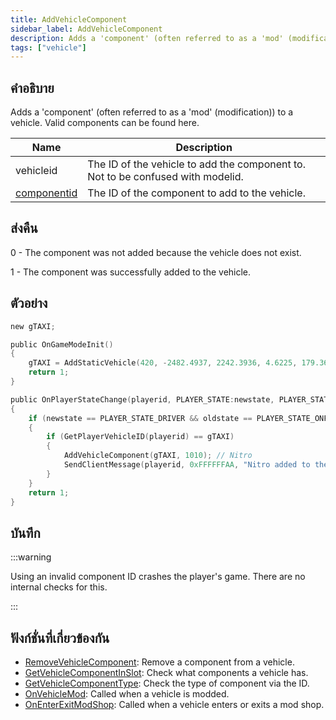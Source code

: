 ```yaml
---
title: AddVehicleComponent
sidebar_label: AddVehicleComponent
description: Adds a 'component' (often referred to as a 'mod' (modification)) to a vehicle.
tags: ["vehicle"]
---
```


## คำอธิบาย

Adds a 'component' (often referred to as a 'mod' (modification)) to a vehicle. Valid components can be found here.

| Name      | Description                                                                     |
| --------- | ------------------------------------------------------------------------------- |
| vehicleid | The ID of the vehicle to add the component to. Not to be confused with modelid. |
| [componentid](../resources/carcomponentid) | The ID of the component to add to the vehicle. |

## ส่งคืน

0 - The component was not added because the vehicle does not exist.

1 - The component was successfully added to the vehicle.

## ตัวอย่าง

```c
new gTAXI;

public OnGameModeInit()
{
    gTAXI = AddStaticVehicle(420, -2482.4937, 2242.3936, 4.6225, 179.3656, 6, 1); // Taxi
    return 1;
}

public OnPlayerStateChange(playerid, PLAYER_STATE:newstate, PLAYER_STATE:oldstate)
{
    if (newstate == PLAYER_STATE_DRIVER && oldstate == PLAYER_STATE_ONFOOT)
    {
        if (GetPlayerVehicleID(playerid) == gTAXI)
        {
            AddVehicleComponent(gTAXI, 1010); // Nitro
            SendClientMessage(playerid, 0xFFFFFFAA, "Nitro added to the Taxi.");
        }
    }
    return 1;
}
```

## บันทึก

:::warning

Using an invalid component ID crashes the player's game. There are no internal checks for this.

:::

## ฟังก์ชั่นที่เกี่ยวข้องกัน

- [RemoveVehicleComponent](RemoveVehicleComponent): Remove a component from a vehicle.
- [GetVehicleComponentInSlot](GetVehicleComponentInSlot): Check what components a vehicle has.
- [GetVehicleComponentType](GetVehicleComponentType): Check the type of component via the ID.
- [OnVehicleMod](../callbacks/OnVehicleMod): Called when a vehicle is modded.
- [OnEnterExitModShop](../callbacks/OnEnterExitModShop): Called when a vehicle enters or exits a mod shop.
